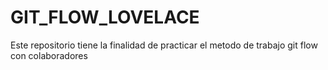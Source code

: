 # GIT_FLOW_LOVELACE
Este repositorio tiene la finalidad de practicar el metodo de trabajo git flow con colaboradores
